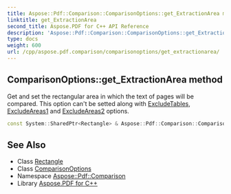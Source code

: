 ```yaml
---
title: Aspose::Pdf::Comparison::ComparisonOptions::get_ExtractionArea method
linktitle: get_ExtractionArea
second_title: Aspose.PDF for C++ API Reference
description: 'Aspose::Pdf::Comparison::ComparisonOptions::get_ExtractionArea method. Get and set the rectangular area in which the text of pages will be compared. This option can''t be setted along with ExcludeTables, ExcludeAreas1 and ExcludeAreas2 options in C++.'
type: docs
weight: 600
url: /cpp/aspose.pdf.comparison/comparisonoptions/get_extractionarea/
---
```

## ComparisonOptions::get_ExtractionArea method


Get and set the rectangular area in which the text of pages will be compared. This option can't be setted along with [ExcludeTables](../), [ExcludeAreas1](../) and [ExcludeAreas2](../) options.

```cpp
const System::SharedPtr<Rectangle> & Aspose::Pdf::Comparison::ComparisonOptions::get_ExtractionArea() const
```

## See Also

* Class [Rectangle](../../../aspose.pdf/rectangle/)
* Class [ComparisonOptions](../)
* Namespace [Aspose::Pdf::Comparison](../../)
* Library [Aspose.PDF for C++](../../../)

